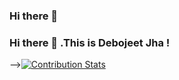 ### Hi there 👋

### Hi there 👋 .This is Debojeet Jha !

-->[![Contribution Stats](https://github-contribution-stats.vercel.app/api/?username=debojeetjha10)](https://github.com/debojeetjha10/github-contribution-stats/)
